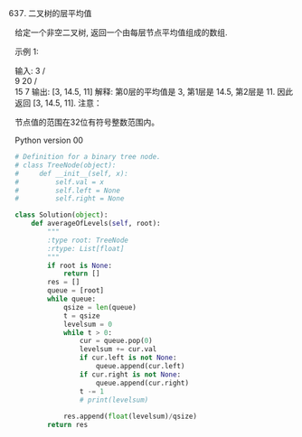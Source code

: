 637. 二叉树的层平均值

给定一个非空二叉树, 返回一个由每层节点平均值组成的数组.

示例 1:

输入:
    3
   / \
  9  20
    /  \
   15   7
输出: [3, 14.5, 11]
解释:
第0层的平均值是 3,  第1层是 14.5, 第2层是 11. 因此返回 [3, 14.5, 11].
注意：

节点值的范围在32位有符号整数范围内。

Python version 00 

```python
# Definition for a binary tree node.
# class TreeNode(object):
#     def __init__(self, x):
#         self.val = x
#         self.left = None
#         self.right = None

class Solution(object):
    def averageOfLevels(self, root):
        """
        :type root: TreeNode
        :rtype: List[float]
        """
        if root is None:
            return []
        res = []
        queue = [root]
        while queue:
            qsize = len(queue)
            t = qsize
            levelsum = 0
            while t > 0:
                cur = queue.pop(0)
                levelsum += cur.val
                if cur.left is not None:
                    queue.append(cur.left)
                if cur.right is not None:
                    queue.append(cur.right)
                t -= 1
                # print(levelsum)
                
            res.append(float(levelsum)/qsize)
        return res
```
